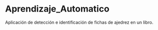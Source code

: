 # Aprendizaje_Automatico
Aplicación de detección e identificación de fichas de ajedrez en un libro.
